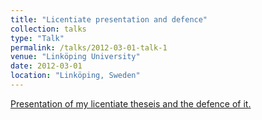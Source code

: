 ```yaml
---
title: "Licentiate presentation and defence"
collection: talks
type: "Talk"
permalink: /talks/2012-03-01-talk-1
venue: "Linköping University"
date: 2012-03-01
location: "Linköping, Sweden"
---
```


[Presentation of my licentiate theseis and the defence of it. ](https://youtu.be/bjdaj79g-8E?si=Echzleh7TxVUQp8j)